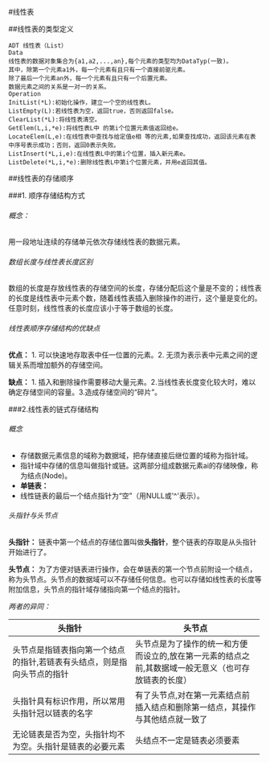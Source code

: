 #线性表

##线性表的类型定义
```
ADT 线性表（List）
Data
线性表的数据对象集合为{a1,a2,...,an},每个元素的类型均为DataTyp(一致)。
其中，除第一个元素a1外，每一个元素有且只有一个直接前驱元素。
除了最后一个元素an外，每一个元素有且只有一个后置元素。
数据元素之间的关系是一对一的关系。
Operation
InitList(*L):初始化操作，建立一个空的线性表L。
ListEmpty(L):若线性表为空，返回true，否则返回false。
ClearList(*L):将线性表清空。
GetElem(L,i,*e):将线性表L中 的第i个位置元素值返回给e。
LocateElem(L,e):在线性表中查找与给定值e相 等的元素,如果查找成功，返回该元素在表中序号表示成功；否则，返回0表示失败。
ListInsert(*L,i,e):在线性表L中的第i个位置，插入新元素e。
ListDelete(*L,i,*e):删除线性表L中第i个位置元素，并用e返回其值。
```
##线性表的存储顺序

###1. 顺序存储结构方式

###### 概念：
用一段地址连续的存储单元依次存储线性表的数据元素。

###### 数组长度与线性表长度区别
数组的长度是存放线性表的存储空间的长度，存储分配后这个量是不变的；线性表的长度是线性表中元素个数，随着线性表插入删除操作的进行，这个量是变化的。任意时刻，线性性表的长度应该小于等于数组的长度。

###### 线性表顺序存储结构的优缺点
**优点：** 1. 可以快速地存取表中任一位置的元素。2. 无须为表示表中元素之间的逻辑关系而增加额外的存储空间。

**缺点：** 1. 插入和删除操作需要移动大量元素。2.当线性表长度变化较大时，难以确定存储空间的容量。3.造成存储空间的“碎片”。

###2.线性表的链式存储结构
###### 概念
* 存储数据元素信息的域称为数据域，把存储直接后继位置的域称为指针域。
* 指针域中存储的信息叫做指针或链。这两部分组成数据元素ai的存储映像，称为结点(Node)。
* **单链表：** 
* 线性链表的最后一个结点指针为“空”（用NULL或'^'表示）。

###### 头指针与头节点
**头指针：** 链表中第一个结点的存储位置叫做**头指针**，整个链表的存取是从头指针开始进行了。

**头节点：** 为了方便对链表进行操作，会在单链表的第一个节点前附设一个结点，称为头节点。头节点的数据域可以不存储任何信息。也可以存储如线性表的长度等附加信息，头节点的指针域存储指向第一个结点的指针。

*两者的异同：* 

| 头指针 | 头节点 |
| ------ | ------ |
| 头节点是指链表指向第一个结点<br>的指针,若链表有头结点，则是指<br>向头节点的指针| 头节点是为了操作的统一和方便<br>而设立的,放在第一元素的结点之<br>前,其数据域一般无意义（也可存<br>放链表的长度）|
| 头指针具有标识作用，所以常用<br>头指针冠以链表的名字 | 有了头节点,对在第一元素结点前<br>插入结点和删除第一结点，其操作<br>与其他结点就一致了 |
| 无论链表是否为空，头指针均不<br>为空。头指针是链表的必要元素 | 头结点不一定是链表必须要素 |